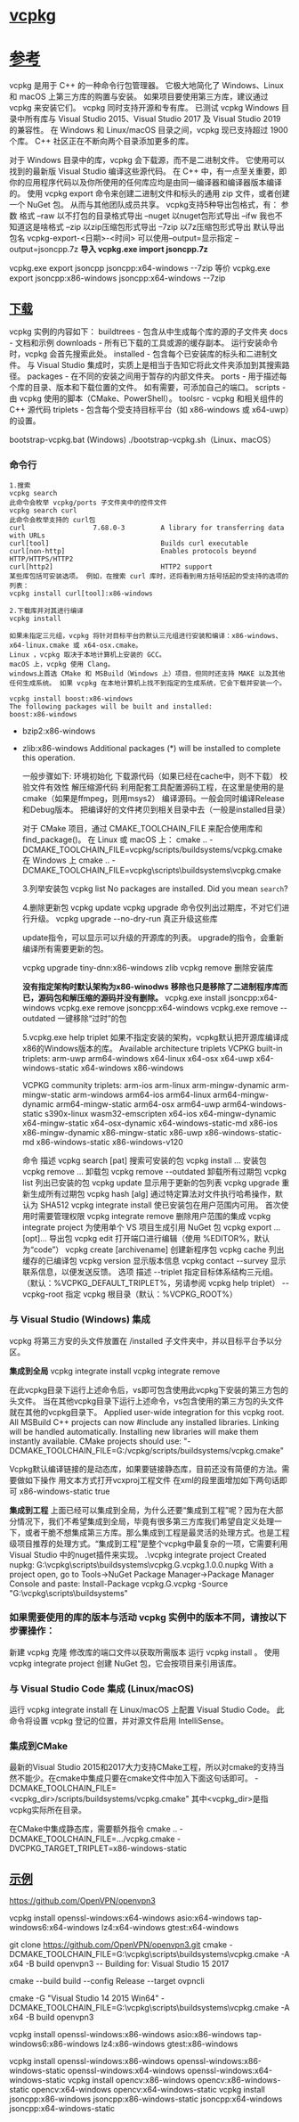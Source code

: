 
# [vcpkg](https://docs.microsoft.com/zh-cn/cpp/build/vcpkg?view=vs-2019)
# [参考](https://blog.csdn.net/cjmqas/article/details/79282847)

vcpkg 是用于 C++ 的一种命令行包管理器。 它极大地简化了 Windows、Linux 和 macOS 上第三方库的购置与安装。 如果项目要使用第三方库，建议通过 vcpkg 来安装它们。 vcpkg 同时支持开源和专有库。 已测试 vcpkg Windows 目录中所有库与 Visual Studio 2015、Visual Studio 2017 及 Visual Studio 2019 的兼容性。 在 Windows 和 Linux/macOS 目录之间，vcpkg 现已支持超过 1900 个库。 C++ 社区正在不断向两个目录添加更多的库。

对于 Windows 目录中的库，vcpkg 会下载源，而不是二进制文件。 它使用可以找到的最新版 Visual Studio 编译这些源代码。 在 C++ 中，有一点至关重要，即你的应用程序代码以及你所使用的任何库应均是由同一编译器和编译器版本编译的。
使用 vcpkg export 命令来创建二进制文件和标头的通用 zip 文件，或者创建一个 NuGet 包。 从而与其他团队成员共享。
vcpkg支持5种导出包格式，有：
参数	格式
–raw	以不打包的目录格式导出
–nuget	以nuget包形式导出
–ifw	我也不知道这是啥格式
–zip	以zip压缩包形式导出
–7zip	以7z压缩包形式导出
默认导出包名 vcpkg-export-<日期>-<时间>
可以使用–output=显示指定  –output=jsoncpp.7z
**导入 vcpkg.exe import jsoncpp.7z**

vcpkg.exe export jsoncpp jsoncpp:x64-windows --7zip 
等价
vcpkg.exe export jsoncpp:x86-windows jsoncpp:x64-windows --7zip


## [下载](https://github.com/Microsoft/vcpkg)
vcpkg 实例的内容如下：
buildtrees - 包含从中生成每个库的源的子文件夹
docs - 文档和示例
downloads - 所有已下载的工具或源的缓存副本。 运行安装命令时，vcpkg 会首先搜索此处。
installed - 包含每个已安装库的标头和二进制文件。 与 Visual Studio 集成时，实质上是相当于告知它将此文件夹添加到其搜索路径。
packages - 在不同的安装之间用于暂存的内部文件夹。
ports - 用于描述每个库的目录、版本和下载位置的文件。 如有需要，可添加自己的端口。
scripts - 由 vcpkg 使用的脚本（CMake、PowerShell）。
toolsrc - vcpkg 和相关组件的 C++ 源代码
triplets - 包含每个受支持目标平台（如 x86-windows 或 x64-uwp）的设置。

bootstrap-vcpkg.bat (Windows)
./bootstrap-vcpkg.sh（Linux、macOS）


### 命令行
    1.搜索
    vcpkg search
    此命令会枚举 vcpkg/ports 子文件夹中的控件文件
    vcpkg search curl
    此命令会枚举支持的 curl包
    curl                 7.68.0-3         A library for transferring data with URLs
    curl[tool]                            Builds curl executable
    curl[non-http]                        Enables protocols beyond HTTP/HTTPS/HTTP2
    curl[http2]                           HTTP2 support
    某些库包括可安装选项。 例如，在搜索 curl 库时，还将看到用方括号括起的受支持的选项的列表：
    vcpkg install curl[tool]:x86-windows

    2.下载库并对其进行编译 
    vcpkg install 

    如果未指定三元组，vcpkg 将针对目标平台的默认三元组进行安装和编译：x86-windows、x64-linux.cmake 或 x64-osx.cmake。
    Linux ，vcpkg 取决于本地计算机上安装的 GCC。 
    macOS 上，vcpkg 使用 Clang。
    windows上首选 CMake 和 MSBuild（Windows 上）项目，但同时还支持 MAKE 以及其他任何生成系统。 如果 vcpkg 在本地计算机上找不到指定的生成系统，它会下载并安装一个。

    vcpkg install boost:x86-windows
    The following packages will be built and installed:
    boost:x86-windows
  * bzip2:x86-windows
  * zlib:x86-windows
    Additional packages (*) will be installed to complete this operation.

    一般步骤如下:
    环境初始化
    下载源代码（如果已经在cache中，则不下载）
    校验文件有效性
    解压缩源代码
    利用配套工具配置源码工程，在这里是使用的是cmake（如果是ffmpeg，则用msys2）
    编译源码。一般会同时编译Release和Debug版本。
    把编译好的文件拷贝到相关目录中去（一般是installed目录）

    对于 CMake 项目，通过 CMAKE_TOOLCHAIN_FILE 来配合使用库和 find_package()。
    在 Linux 或 macOS 上：
    cmake .. -DCMAKE_TOOLCHAIN_FILE=vcpkg/scripts/buildsystems/vcpkg.cmake
    在 Windows 上
    cmake .. -DCMAKE_TOOLCHAIN_FILE=vcpkg\scripts\buildsystems\vcpkg.cmake

    3.列举安装包
    vcpkg list
    No packages are installed. Did you mean `search`?

    4.删除更新包
    vcpkg update
    vcpkg upgrade 命令仅列出过期库，不对它们进行升级。
    vcpkg upgrade --no-dry-run 真正升级这些库

    update指令，可以显示可以升级的开源库的列表。
    upgrade的指令，会重新编译所有需要更新的包。

    vcpkg upgrade tiny-dnn:x86-windows zlib
    vcpkg remove   删除安装库


    **没有指定架构时默认架构为x86-winodws**
    **移除也只是移除了二进制程序库而已，源码包和解压缩的源码并没有删除。**
    vcpkg.exe install jsoncpp:x64-windows
    vcpkg.exe remove jsoncpp:x64-windows
    vcpkg.exe remove --outdated 一键移除“过时”的包

    5.vcpkg.exe help triplet 如果不指定安装的架构，vcpkg默认把开源库编译成x86的Windows版本的库。
    Available architecture triplets
    VCPKG built-in triplets:
      arm-uwp
      arm64-windows
      x64-linux
      x64-osx
      x64-uwp
      x64-windows-static
      x64-windows
      x86-windows

    VCPKG community triplets:
      arm-ios
      arm-linux
      arm-mingw-dynamic
      arm-mingw-static
      arm-windows
      arm64-ios
      arm64-linux
      arm64-mingw-dynamic
      arm64-mingw-static
      arm64-osx
      arm64-uwp
      arm64-windows-static
      s390x-linux
      wasm32-emscripten
      x64-ios
      x64-mingw-dynamic
      x64-mingw-static
      x64-osx-dynamic
      x64-windows-static-md
      x86-ios
      x86-mingw-dynamic
      x86-mingw-static
      x86-uwp
      x86-windows-static-md
      x86-windows-static
      x86-windows-v120

    命令	描述
    vcpkg search [pat]	搜索可安装的包
    vcpkg install <pkg>...	安装包
    vcpkg remove <pkg>...	卸载包
    vcpkg remove --outdated	卸载所有过期包
    vcpkg list	列出已安装的包
    vcpkg update	显示用于更新的包列表
    vcpkg upgrade	重新生成所有过期包
    vcpkg hash <file> [alg]	通过特定算法对文件执行哈希操作，默认为 SHA512
    vcpkg integrate install	使已安装包在用户范围内可用。 首次使用时需要管理权限
    vcpkg integrate remove	删除用户范围的集成
    vcpkg integrate project	为使用单个 VS 项目生成引用 NuGet 包
    vcpkg export <pkg>... [opt]...	导出包
    vcpkg edit <pkg>	打开端口进行编辑（使用 %EDITOR%，默认为“code”）
    vcpkg create <pkg> <url> [archivename]	创建新程序包
    vcpkg cache	列出缓存的已编译包
    vcpkg version	显示版本信息
    vcpkg contact --survey	显示联系信息，以便发送反馈。
    选项	描述
    --triplet <t>	指定目标体系结构三元组。 （默认：%VCPKG_DEFAULT_TRIPLET%，另请参阅 vcpkg help triplet）
    --vcpkg-root <path>	指定 vcpkg 根目录（默认：%VCPKG_ROOT%）

### 与 Visual Studio (Windows) 集成
vcpkg 将第三方安的头文件放置在 /installed 子文件夹中，并以目标平台予以分区。

**集成到全局**
vcpkg integrate install
vcpkg integrate remove

在此vcpkg目录下运行上述命令后，vs即可包含使用此vcpkg下安装的第三方包的头文件。
当在其他vcpkg目录下运行上述命令，vs包含使用的第三方包的头文件就在其他的vcpkg目录下。
Applied user-wide integration for this vcpkg root.
All MSBuild C++ projects can now #include any installed libraries.
Linking will be handled automatically.
Installing new libraries will make them instantly available.
CMake projects should use: "-DCMAKE_TOOLCHAIN_FILE=G:/vcpkg/scripts/buildsystems/vcpkg.cmake"

Vcpkg默认编译链接的是动态库，如果要链接静态库，目前还没有简便的方法。需要做如下操作
用文本方式打开vcxproj工程文件
在xml的段里面增加如下两句话即可
<VcpkgTriplet>x86-windows-static</VcpkgTriplet>
<VcpkgEnabled>true</VcpkgEnabled>

**集成到工程**
上面已经可以集成到全局，为什么还要“集成到工程”呢？因为在大部分情况下，我们不希望集成到全局，毕竟有很多第三方库我们希望自定义处理一下，或者干脆不想集成第三方库。那么集成到工程是最灵活的处理方式。也是工程级项目推荐的处理方式。“集成到工程”是整个vcpkg中最复杂的一项，它需要利用Visual Studio 中的nuget插件来实现。
.\vcpkg integrate project
Created nupkg: G:\vcpkg\scripts\buildsystems\vcpkg.G.vcpkg.1.0.0.nupkg
With a project open, go to Tools->NuGet Package Manager->Package Manager Console and paste:
    Install-Package vcpkg.G.vcpkg -Source "G:\vcpkg\scripts\buildsystems"

### 如果需要使用的库的版本与活动 vcpkg 实例中的版本不同，请按以下步骤操作：
新建 vcpkg 克隆
修改库的端口文件以获取所需版本
运行 vcpkg install <library>。
使用 vcpkg integrate project 创建 NuGet 包，它会按项目来引用该库。

### 与 Visual Studio Code 集成 (Linux/macOS)
运行 vcpkg integrate install 在 Linux/macOS 上配置 Visual Studio Code。 此命令将设置 vcpkg 登记的位置，并对源文件启用 IntelliSense。



### 集成到CMake
最新的Visual Studio 2015和2017大力支持CMake工程，所以对cmake的支持当然不能少。在cmake中集成只要在cmake文件中加入下面这句话即可。
-DCMAKE_TOOLCHAIN_FILE=<vcpkg_dir>/scripts/buildsystems/vcpkg.cmake"
其中<vcpkg_dir>是指vcpkg实际所在目录。

在CMake中集成静态库，需要额外指令
cmake .. -DCMAKE_TOOLCHAIN_FILE=.../vcpkg.cmake -DVCPKG_TARGET_TRIPLET=x86-windows-static










## [示例](https://github.com/OpenVPN/openvpn3#openvpn-3-client-api)
https://github.com/OpenVPN/openvpn3

vcpkg install openssl-windows:x64-windows asio:x64-windows tap-windows6:x64-windows lz4:x64-windows gtest:x64-windows

git clone https://github.com/OpenVPN/openvpn3.git
cmake -DCMAKE_TOOLCHAIN_FILE=G:\vcpkg\scripts\buildsystems\vcpkg.cmake -A x64 -B build openvpn3
-- Building for: Visual Studio 15 2017

cmake --build build --config Release --target ovpncli

cmake -G "Visual Studio 14 2015 Win64" -DCMAKE_TOOLCHAIN_FILE=G:\vcpkg\scripts\buildsystems\vcpkg.cmake -A x64 -B build openvpn3


vcpkg install openssl-windows:x86-windows asio:x86-windows tap-windows6:x86-windows lz4:x86-windows gtest:x86-windows

vcpkg install openssl-windows:x86-windows  openssl-windows:x86-windows-static  openssl-windows:x64-windows openssl-windows:x64-windows-static 
vcpkg install opencv:x86-windows  opencv:x86-windows-static  opencv:x64-windows opencv:x64-windows-static 
vcpkg install jsoncpp:x86-windows  jsoncpp:x86-windows-static  jsoncpp:x64-windows jsoncpp:x64-windows-static 

